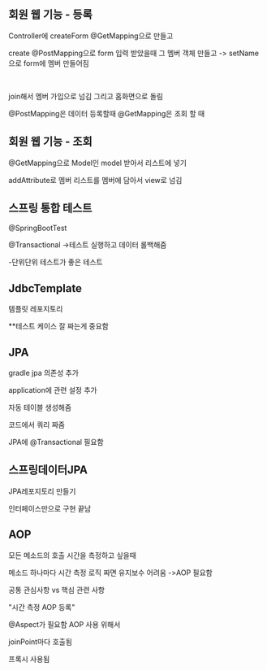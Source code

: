 **회원 웹 기능 - 등록**
---
Controller에 createForm @GetMapping으로 만들고





create @PostMapping으로 form 입력 받았을때 그 멤버 객체 만들고 -> setName으로 form에 멤버 만들어짐

 



join해서 멤버 가입으로 넘김 그리고 홈화면으로 돌림



@PostMapping은 데이터 등록할때 @GetMapping은 조회 할 때


**회원 웹 기능 - 조회**
---
@GetMapping으로 Model인 model 받아서 리스트에 넣기

addAttribute로 멤버 리스트를 멤버에 담아서 view로 넘김


**스프링 통합 테스트**
---
@SpringBootTest

@Transactional ->테스트 실행하고 데이터 롤백해줌

-단위단위 테스트가 좋은 테스트





**JdbcTemplate**
---
템플릿 레포지토리

**테스트 케이스 잘 짜는게 중요함

**JPA**
---
gradle jpa 의존성 추가

application에 관련 설정 추가

자동 테이블 생성해줌

코드에서 쿼리 짜줌

JPA에 @Transactional 필요함

**스프링데이터JPA**
---
JPA레포지토리 만들기

인터페이스만으로 구현 끝남

**AOP**
---
모든 메소드의 호출 시간을 측정하고 싶을때

메소드 하나마다 시간 측정 로직 짜면 유지보수 어려움 ->AOP 필요함

공통 관심사항 vs 핵심 관련 사항





"시간 측정 AOP 등록"

@Aspect가 필요함 AOP 사용 위해서

joinPoint마다 호출됨

프록시 사용됨

 
 
